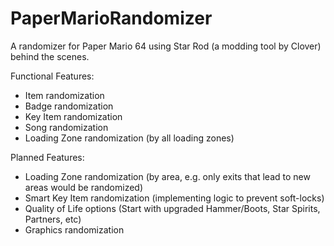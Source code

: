 # PaperMarioRandomizer
 A randomizer for Paper Mario 64 using Star Rod (a modding tool by Clover) behind the scenes.
 
 Functional Features:
 - Item randomization
 - Badge randomization
 - Key Item randomization
 - Song randomization
 - Loading Zone randomization (by all loading zones)

 Planned Features:
 - Loading Zone randomization (by area, e.g. only exits that lead to new areas would be randomized)
 - Smart Key Item randomization (implementing logic to prevent soft-locks)
 - Quality of Life options (Start with upgraded Hammer/Boots, Star Spirits, Partners, etc)
 - Graphics randomization
 
 
 
 
 

